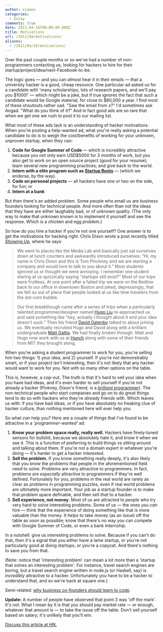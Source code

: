 ```yaml
---
author: ejames
categories:
  - Essay
comments: true
date: 2011-04-16T00:00:00.000Z
title: Motivations
url: /2011/04/motivations/
aliases:
  - /2011/04/16/motivations/
---
```


Over the past couple months or so we've had a number of non-programmers contacting us, looking for hackers to hire for their startup/project/idea/next-Facebook-to-be.

The logic goes — and you can <em>almost </em>hear it in their emails — that a university hacker is a good, cheap resource. One particular ad asked us for a candidate with 'many scholarships, lots of research papers, and we'll pay you $1000!' — which might be a joke, but if true ignores the fact that such a candidate would be Google material, for close to $80,000 a year. I find most of these shoutouts rather sad. "Saw the email from x?" I'd sometimes ask Angad. "What do you think of it?" And in fact good ads are so rare that when we get one we rush to post it to our mailing list.

What most of these ads lack is an understanding of hacker motivations. When you're posting a help-wanted ad, what you're really asking a potential candidate to do is to weigh the cost/benefits of working for your unknown, unproven startup, when they can:
<ol>
	<li><strong>Code for Google Summer of Code </strong>— which is incredibly attractive because you not only earn USD$5000 for 3 months of work, but you also get to work on an open source project (good for your resume); learn several new programming practices; and give back to the world.</li>
	<li><strong>Intern with a elite program such as <a href="//sg.startuproots.org/">Startup Roots</a></strong> — (which we endorse, by the way).</li>
	<li><strong>Code on personal projects</strong> — all hackers have one or two on the side, for fun; or</li>
	<li><strong>Intern at a bank</strong></li>
</ol>
But then there's an added problem. Some people who email us are business founders looking for technical people. And more often than not the ideas that they have are either laughably bad, or of unknown quality. (The only way to make that unknown known is to implement it yourself and see the response. Which is a chicken and egg problem.)

So how do you hire a hacker if you're not one yourself? One answer is to get the motivations for hacking right. Chris Dixon wrote a post recently titled <em><a href="//cdixon.org/2011/04/12/showing-up/">Showing Up</a></em>, where he says:
<blockquote>We went to places like the Media Lab and basically just sat ourselves down at lunch counters and awkwardly introduced ourselves: “Hi, my name is Chris Dixon and this is Tom Pinckney and we are starting a company and would love to talk to you about it.” Most students ignored us or thought we were annoying. I remember one student staring at us quizzically saying “startups still exist?” Most of our trips were fruitless. At one point after a failed trip we were on the Redline back to our office in downtown Boston and joked, depressingly, that we felt so out of place that people looked at us like time travelers from the dot-com bubble.

Our first breakthough came after a series of trips when a particularly talented programmer/designer named <a href="//larifari.org/">Hugo Liu</a> re-approached us and said something like “hey, actually I thought about it and your idea doesn’t suck.” Then his friend <a href="//www.linkedin.com/profile/view?id=2104665&amp;authType=NAME_SEARCH&amp;authToken=xHpy&amp;locale=en_US&amp;srchid=6b2a8ef5-cf44-4377-ab54-7557dc9d5472-0&amp;srchindex=1&amp;srchtotal=8&amp;pvs=ps&amp;pohelp=&amp;goback=%2Efps_*1_David_Gatenby_*1_*1_*1_*1_*51_*1_Y_*1_*1_*1_false_1_R_true_*2_*2_*2_*2_*2_*2_*2_*2_*2_*2_*2_*2_*2_*2_*2_*2_*2_*2_*2_*2_*2">David Gatenby</a> talked to about joining us. We eventually recruited Hugo and David along with a brilliant undergraduate <a href="//mattgattis.com/about/">Matt Gattis</a>. We had finally broken through. Matt and Hugo now work with us at <a href="//hunch.com/">Hunch</a> along with some of their friends from MIT they brought along.</blockquote>
When you're asking a student programmer to work for you, you're selling him two things: 1) your idea, and 2) yourself. If you're not demonstrably smart, or if your project isn't interesting, then it's not likely that any hacker would want to work for you. Not with so many other options on the table.

This is, however, a cop-out. The truth is that it's hard to sell your idea when you have bad ideas, and it's even harder to sell yourself if you're not already a hacker (Pinkney, Dixon's friend, is a <a href="//cdixon.posterous.com/mit-is-a-national-treasure"><em>brilliant</em> programmer</a>). The non-technical people who start companies and go on to do great things tend to do so with hackers who they're <em>already</em> friends with. Which leaves us with: if you have bad ideas, or if you have absolutely no freaking clue of hacker culture, than nothing mentioned here will ever help you.

So what <em>can</em> help you? Here are a couple of things that I've found to be attractive in a <em>'programmer-wanted'</em> ad:
<ol>
	<li><strong>Know your problem space really, really well.</strong> Hackers have finely-tuned sensors for bullshit, because we absolutely hate it, and know it when we see it. This is a function of preferring to build things vs sitting around and talking about them. If you're not a domain expert in whatever you're doing — it's harder to get a hacker interested.</li>
	<li><strong>Sell the problem.</strong> If you know something really deeply, it's also likely that you know the problems that people in the aforementioned field need to solve. Problems are very attractive to programmers. In fact, problems are <em>especially </em>attractive to programmers if they're well defined. Fortunately for you, problems in the real world are rarely as clear as problems in programming puzzles, even if real world problems are ultimately more important. Your job as a startup founder is to make that problem space definable, and then sell <em>that</em> to a hacker.</li>
	<li><strong>Sell experience, not money</strong>. Most of us are attracted to people who try very hard to solve interesting problems. Some of us — the ones you <em>can </em>hire — think that the experience of doing something like that is more valuable than the money. It helps to take money (as an issue) off the table as soon as possible; know that there's no way you can compete with Google Summer of Code, or even a bank internship.</li>
</ol>
In a nutshell: give us interesting problems to solve. Because if you can't do that, then it's a signal that you either have a lame startup, or you're not particularly good at doing startups, or you're a copycat. And there's nothing to save you from that.

(Note: notice that 'interesting problem' can mean a lot more than a 'startup that solves an interesting problem'. For instance, travel search engines are boring, but a travel search engine written in node.js (or Haskell, say) is <em>incredibly </em>attractive to a hacker. Unfortunately you have to be a hacker to understand that, and so we're back at square one.)

Semi-related: <a href="//metacog.tumblr.com/post/1436899565/why-business-co-founders-should-learn-to-code">why business co-founders should learn to code</a>.

<strong>Update:</strong> A number of people have observed that point 3 was 'off the mark'. It's not. What I mean by it is that you should pay market rate — or enough, whatever that amount is — to take the issue off the table. Don't sell yourself based on salary; it's unlikely that you'll win.

<a href="//news.ycombinator.com/item?id=2455323">Discuss this article at HN.</a>
